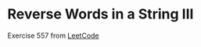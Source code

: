 # Reverse Words in a String III
Exercise 557 from [LeetCode](https://leetcode.com/problems/reverse-words-in-a-string-iii/description/)